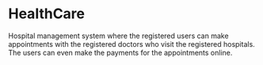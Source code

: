 # HealthCare
Hospital management system where the registered users can make appointments with the registered doctors who visit the registered hospitals. The users can even make the payments for the appointments online.

